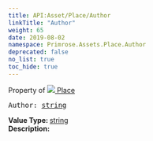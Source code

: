 ```yaml
---
title: API:Asset/Place/Author
linkTitle: "Author"
weight: 65
date: 2019-08-02
namespace: Primrose.Assets.Place.Author
deprecated: false
no_list: true
toc_hide: true
---
```

Property of <a href="/docs/api-reference/Class/Place"><img src="/icons/silk/default.png"/>&nbsp;Place</a>
<pre class="method-declaration">
Author: <a class="type" href="/docs/api-reference/System/string">string</a></pre>
<b>Value Type: </b>
<a class="type" href="/docs/api-reference/System/string">string</a>
<br/>
<b>Description: </b>